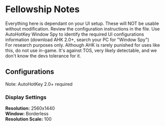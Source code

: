 # Fellowship Notes
Everything here is dependant on your UI setup. These will NOT be usable without modification. Review the configuration instructions in the file. Use AutoHotKey Window Spy to identify the required UI configurations information (download AHK 2.0+, search your PC for "Window Spy")  
For research purposes only. Although AHK is rarely punished for uses like this, do not use in-game. It's against TOS, very likely detectable,  and we don't know the devs tolerance for it.
## Configurations
Note: AutoHotKey 2.0+ required
### Display Settings
**Resolution:** 2560x1440  
**Window:** Borderless  
**Resolution Scale:** 100  
